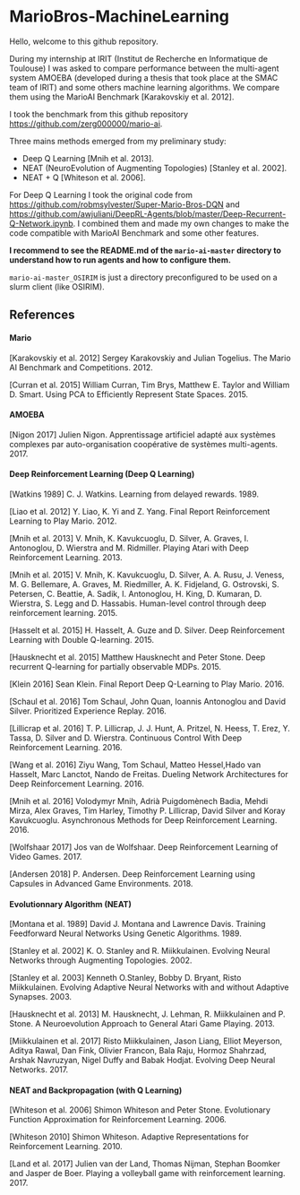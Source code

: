 # MarioBros-MachineLearning

Hello, welcome to this github repository. 

During my internship at IRIT (Institut de Recherche en Informatique de Toulouse) I was asked to compare performance between the multi-agent system AMOEBA (developed during a thesis that took place at the SMAC team of IRIT) and some others machine learning algorithms.
We compare them using the MarioAI Benchmark [Karakovskiy et al. 2012].

I took the benchmark from this github repository https://github.com/zerg000000/mario-ai.

Three mains methods emerged from my preliminary study:
* Deep Q Learning [Mnih et al. 2013].
* NEAT (NeuroEvolution of Augmenting Topologies) [Stanley et al. 2002].
* NEAT + Q [Whiteson et al. 2006].

For Deep Q Learning I took the original code from https://github.com/robmsylvester/Super-Mario-Bros-DQN and https://github.com/awjuliani/DeepRL-Agents/blob/master/Deep-Recurrent-Q-Network.ipynb. I combined them and made my own changes to make the code compatible with MarioAI Benchmark and some other features.

**I recommend to see the README.md of the `mario-ai-master` directory to understand how to run agents and how to configure them.**

`mario-ai-master_OSIRIM` is just a directory preconfigured to be used on a slurm client (like OSIRIM).

## References

#### Mario
[Karakovskiy et al. 2012] Sergey Karakovskiy and Julian Togelius.  The Mario AI Benchmark and Competitions. 2012.

[Curran et al. 2015] William Curran, Tim Brys, Matthew E. Taylor and William D. Smart.  Using PCA to Efficiently Represent State Spaces. 2015.

#### AMOEBA
[Nigon 2017] Julien Nigon.  Apprentissage artificiel adapté aux systèmes complexes par auto-organisation coopérative de systèmes multi-agents. 2017.

#### Deep Reinforcement Learning (Deep Q Learning)
[Watkins 1989] C. J. Watkins.  Learning from delayed rewards. 1989.

[Liao et al. 2012] Y. Liao, K. Yi and Z. Yang.  Final Report Reinforcement Learning to Play Mario. 2012.

[Mnih et al. 2013] V. Mnih, K. Kavukcuoglu, D. Silver, A. Graves, I. Antonoglou, D. Wierstra and M. Ridmiller.  Playing Atari with Deep Reinforcement Learning. 2013.

[Mnih et al. 2015] V. Mnih, K. Kavukcuoglu, D. Silver, A. A. Rusu, J. Veness, M. G. Bellemare, A. Graves, M. Riedmiller, A. K. Fidjeland, G. Ostrovski, S. Petersen, C. Beattie, A. Sadik, I. Antonoglou, H. King, D. Kumaran, D. Wierstra, S. Legg and D. Hassabis.  Human-level control through deep reinforcement learning. 2015.

[Hasselt et al. 2015] H. Hasselt, A. Guze and D. Silver.  Deep Reinforcement Learning with Double Q-learning. 2015.

[Hausknecht et al. 2015] Matthew Hausknecht and Peter Stone.  Deep recurrent Q-learning for partially observable MDPs. 2015.

[Klein 2016] Sean Klein.  Final Report Deep Q-Learning to Play Mario. 2016.

[Schaul et al. 2016] Tom Schaul, John Quan, Ioannis Antonoglou and David Silver.  Prioritized Experience Replay. 2016.

[Lillicrap et al. 2016] T. P. Lillicrap, J. J. Hunt, A. Pritzel, N. Heess, T. Erez, Y. Tassa, D. Silver and D. Wierstra.  Continuous Control With Deep Reinforcement Learning. 2016.

[Wang et al. 2016] Ziyu Wang, Tom Schaul, Matteo Hessel,Hado van Hasselt, Marc Lanctot, Nando de Freitas. Dueling Network Architectures for Deep Reinforcement Learning. 2016.

[Mnih et al. 2016] Volodymyr Mnih, Adrià Puigdomènech Badia, Mehdi Mirza, Alex Graves, Tim 	Harley, Timothy P. Lillicrap, David Silver and Koray Kavukcuoglu.  Asynchronous Methods for Deep Reinforcement Learning. 2016.

[Wolfshaar 2017] Jos van de Wolfshaar.  Deep Reinforcement Learning of Video Games. 2017.

[Andersen 2018] P. Andersen.  Deep Reinforcement Learning using Capsules in Advanced Game Environments. 2018.

#### Evolutionnary Algorithm (NEAT)
[Montana et al. 1989] David J. Montana and Lawrence Davis.  Training Feedforward Neural Networks Using Genetic Algorithms. 1989.

[Stanley et al. 2002] K. O. Stanley and R. Miikkulainen.  Evolving Neural Networks through Augmenting Topologies. 2002.

[Stanley et al. 2003] Kenneth O.Stanley, Bobby D. Bryant, Risto Miikkulainen.  Evolving Adaptive Neural Networks with and without Adaptive Synapses. 2003.

[Hausknecht et al. 2013] M. Hausknecht, J. Lehman, R. Miikkulainen and P. Stone.  A Neuroevolution Approach to 	General Atari Game Playing. 2013.

[Miikkulainen et al. 2017] Risto Miikkulainen, Jason Liang, Elliot Meyerson, Aditya Rawal, Dan Fink, Olivier Francon, Bala Raju, Hormoz Shahrzad, Arshak Navruzyan, Nigel Duffy and Babak Hodjat.  Evolving Deep Neural Networks. 2017.

#### NEAT and Backpropagation (with Q Learning)
[Whiteson et al. 2006] Shimon Whiteson and Peter Stone.  Evolutionary Function Approximation for Reinforcement Learning. 2006.

[Whiteson 2010] Shimon Whiteson.  Adaptive Representations for Reinforcement Learning. 2010.

[Land et al. 2017] Julien van der Land, Thomas Nijman, Stephan Boomker and Jasper de Boer.  Playing a volleyball game with reinforcement learning. 2017.
